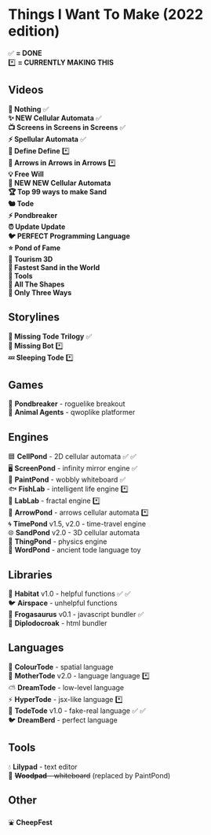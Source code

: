 # Things I Want To Make (2022 edition)

✅ **= DONE**<br>
*️⃣ **= CURRENTLY MAKING THIS**

## Videos
**🤖 Nothing** ✅<br>
**✨ NEW Cellular Automata** ✅<br>
**📺 Screens in Screens in Screens** ✅<br>
**⚡ Spellular Automata** ✅<br>
**📕 Define Define** *️⃣<br>
**🎵 Arrows in Arrows in Arrows** *️⃣<br>
**💡 Free Will**<br>
**🌈 NEW NEW Cellular Automata**<br>
**🏆 Top 99 ways to make Sand**<br>
**🐿️ Tode**<br>
**⚡ Pondbreaker**<br>
**⏰ Update Update**<br>
**🐦 PERFECT Programming Language**<br>
**⭐ Pond of Fame**<br>
**🚀 Tourism 3D**<br>
**🐌 Fastest Sand in the World**<br>
**🔨 Tools**<br>
**🔵 All The Shapes**<br>
**🐢 Only Three Ways**<br>

## Storylines
**🐸 Missing Tode Trilogy** ✅<br>
**🤖 Missing Bot** *️⃣<br>
**💤 Sleeping Tode** *️⃣<br>

## Games
🤖 **Pondbreaker** - roguelike breakout<br>
🚨 **Animal Agents** - qwoplike platformer<br>

## Engines
🟦 **CellPond** - 2D cellular automata ✅ ✅<br>
🖥️ **ScreenPond** - infinity mirror engine ✅<br>
🎨 **PaintPond** - wobbly whiteboard ✅<br>
🐟 **FishLab** - intelligent life engine *️⃣<br>
🔬 **LabLab** - fractal engine *️⃣<br>
🔄 **ArrowPond** - arrows cellular automata *️⃣<br>
🌀 **TimePond** v1.5, v2.0 - time-travel engine<br>
🌐 **SandPond** v2.0 - 3D cellular automata<br>
💨 **ThingPond** - physics engine<br>
💬 **WordPond** - ancient tode language toy<br>

## Libraries
🌱 **Habitat** v1.0 - helpful functions ✅ ✅<br>
🐦 **Airspace** - unhelpful functions<br>
🦖 **Frogasaurus** v0.1  - javascript bundler ✅<br>
🦕 **Diplodocroak** - html bundler<br>

## Languages
🌈 **ColourTode** - spatial language <br>
👑 **MotherTode** v2.0 - language language *️⃣<br>
⛅ **DreamTode** - low-level language<br>
⚡ **HyperTode** - jsx-like language *️⃣<br>
🐸 **TodeTode** v1.0 - fake-real language ✅ ✅<br>
🐦 **DreamBerd** - perfect language<br>

## Tools
💧 **Lilypad** - text editor<br>
🌳 ~~**Woodpad** - whiteboard~~ (replaced by PaintPond)<br>

## Other
⛲ **CheepFest**<br>
